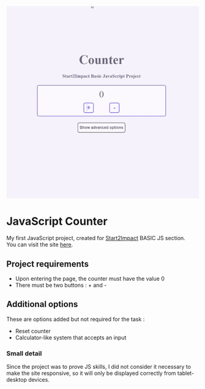 ![Alt Text](assets/IMG/README.gif)

# JavaScript Counter

My first JavaScript project, created for [Start2Impact](https://www.start2impact.it/) BASIC JS section. <br>
You can visit the site [here](https://js-basic-s2i-marcolovato.netlify.app/).

## Project requirements 

- Upon entering the page, the counter must have the value 0
- There must be two buttons : + and -

## Additional options

These are options added but not required for the task :

- Reset counter
- Calculator-like system that accepts an input


### Small detail

Since the project was to prove JS skills, I did not consider it necessary to make the site responsive, so it will only be displayed correctly from tablet-desktop devices.
